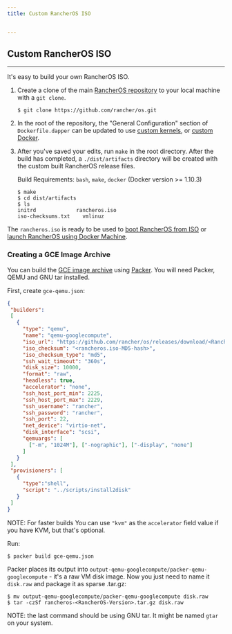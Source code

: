 ```yaml
---
title: Custom RancherOS ISO


---
```


## Custom RancherOS ISO
---

It's easy to build your own RancherOS ISO.

1. Create a clone of the main [RancherOS repository](https://github.com/rancher/os) to your local machine with a `git clone`.

   ```
   $ git clone https://github.com/rancher/os.git
   ```

2. In the root of the repository, the "General Configuration" section of `Dockerfile.dapper` can be updated to use [custom kernels]({{page.osbaseurl}}/configuration/custom-kernels), or [custom Docker]({{page.osbaseurl}}/configuration/custom-docker).

3. After you've saved your edits, run `make` in the root directory. After the build has completed, a `./dist/artifacts` directory will be created with the custom built RancherOS release files.

     Build Requirements: `bash`, `make`, `docker` (Docker version >= 1.10.3)

   ```
   $ make
   $ cd dist/artifacts
   $ ls
   initrd             rancheros.iso
   iso-checksums.txt	vmlinuz
   ```

The `rancheros.iso` is ready to be used to [boot RancherOS from ISO]({{page.osbaseurl}}/running-rancheros/workstation/boot-from-iso/) or [launch RancherOS using Docker Machine]({{page.osbaseurl}}/running-rancheros/workstation/docker-machine).


### Creating a GCE Image Archive

You can build the [GCE image archive](https://cloud.google.com/compute/docs/tutorials/building-images) using [Packer](https://www.packer.io/). You will need Packer, QEMU and GNU tar installed.

First, create `gce-qemu.json`:

```json
{
 "builders":
 [
   {
     "type": "qemu",
     "name": "qemu-googlecompute",
     "iso_url": "https://github.com/rancher/os/releases/download/<RancherOS-Version>/rancheros.iso",
     "iso_checksum": "<rancheros.iso-MD5-hash>",
     "iso_checksum_type": "md5",
     "ssh_wait_timeout": "360s",
     "disk_size": 10000,
     "format": "raw",
     "headless": true,
     "accelerator": "none",
     "ssh_host_port_min": 2225,
     "ssh_host_port_max": 2229,
     "ssh_username": "rancher",
     "ssh_password": "rancher",
     "ssh_port": 22,
     "net_device": "virtio-net",
     "disk_interface": "scsi",
     "qemuargs": [
       ["-m", "1024M"], ["-nographic"], ["-display", "none"]
     ]
   }
 ],
 "provisioners": [
   {
     "type":"shell",
     "script": "../scripts/install2disk"
   }
 ]
}
```

NOTE: For faster builds You can use `"kvm"` as the `accelerator` field value if you have KVM, but that's optional.

Run:

```
$ packer build gce-qemu.json
```

Packer places its output into `output-qemu-googlecompute/packer-qemu-googlecompute` - it's a raw VM disk image. Now you just need to name it `disk.raw` and package it as sparse .tar.gz:

```
$ mv output-qemu-googlecompute/packer-qemu-googlecompute disk.raw
$ tar -czSf rancheros-<RancherOS-Version>.tar.gz disk.raw
```

NOTE: the last command should be using GNU tar. It might be named `gtar` on your system.
